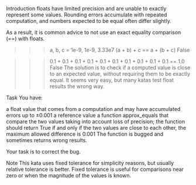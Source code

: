 Introduction
floats have limited precision and are unable to exactly represent some values. Rounding errors accumulate with repeated computation, and numbers expected to be equal often differ slightly.

As a result, it is common advice to not use an exact equality comparison (==) with floats.

>>> a, b, c = 1e-9, 1e-9, 3.33e7
>>> (a + b) + c == a + (b + c)
False

>>> 0.1 + 0.1 + 0.1 + 0.1 + 0.1 + 0.1 + 0.1 + 0.1 + 0.1 + 0.1 == 1.0
False
The solution is to check if a computed value is close to an expected value, without requiring them to be exactly equal. It seems very easy, but many katas test float results the wrong way.

Task
You have:

a float value that comes from a computation and may have accumulated errors up to ±0.001
a reference value
a function approx_equals that compare the two values taking into account loss of precision; the function should return True if and only if the two values are close to each other, the maximum allowed difference is 0.001
The function is bugged and sometimes returns wrong results.

Your task is to correct the bug.

Note
This kata uses fixed tolerance for simplicity reasons, but usually relative tolerance is better. Fixed tolerance is useful for comparisons near zero or when the magnitude of the values is known.
